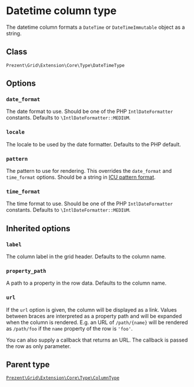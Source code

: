 Datetime column type
====================

The datetime column formats a `DateTime` or `DateTimeImmutable` object as a string.

## Class

`Prezent\Grid\Extension\Core\Type\DateTimeType`

## Options

### `date_format`

The date format to use. Should be one of the PHP `IntlDateFormatter` constants. Defaults to `\IntlDateFormatter::MEDIUM`.

### `locale`

The locale to be used by the date formatter. Defaults to the PHP default.

### `pattern`

The pattern to use for rendering. This overrides the `date_format` and `time_format` options. Should be a string
in [ICU pattern format](http://userguide.icu-project.org/formatparse/datetime).

### `time_format`

The time format to use. Should be one of the PHP `IntlDateFormatter` constants. Defaults to `\IntlDateFormatter::MEDIUM`.

## Inherited options

### `label`

The column label in the grid header. Defaults to the column name.

### `property_path`

A path to a property in the row data. Defaults to the column name.

### `url`

If the `url` option is given, the column will be displayed as a link. Values between braces are interpreted
as a property path and will be expanded when the column is rendered. E.g. an URL of `/path/{name}` will
be rendered as `/path/foo` if the `name` property of the row is `'foo'`.

You can also supply a callback that returns an URL. The callback is passed the row as only parameter.

## Parent type

[`Prezent\Grid\Extension\Core\Type\ColumnType`](column.md)
